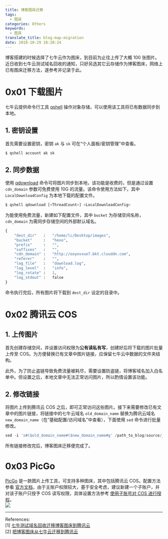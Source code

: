 ```yaml
---
title: 博客图床迁移
tags:
  - 图床
categories: Others
keywords:
  - 图床
translate_title: blog-map-migration
date: 2018-10-29 18:20:24
---
```


博客搭建的时候选择了七牛云作为图床，到目前为止往上传了大概 100 张图片。近日收到七牛云测试域名回收的通知，只好另选其它云存储作为博客图床，网络上已有图床迁移方法，遂参考并记录于此。

# 0x01 下载图片
七牛云提供命令行工具 [qshell](https://developer.qiniu.com/kodo/tools/1302/qshell#2) 操作对象存储，可以使用该工具将已有数据同步到本地。

## 1. 密钥设置
首先需要设置密钥，密钥 `ak` 与 `sk` 可在“个人面板/密钥管理”中查看。
```python
$ qshell account ak sk
```
## 2. 同步数据
使用 [qdownload](https://github.com/qiniu/qshell/blob/master/docs/qdownload.md) 命令可将图片同步到本地，该功能是收费的，但是通过设置 `cdn_domain` 参数可免费使用 10G 的流量。该命令使用方法如下，其中 `LocalDownloadConfig` 为本地下载的配置文件。
```python
$ qshell qdownload [<ThreadCount>] <LocalDownloadConfig>
```
为能使用免费流量，新建如下配置文件，其中 `bucket` 为存储空间名称，`cdn_domain` 为需同步存储空间的外部默认域名。
```python
{
    "dest_dir"   :   "/home/lc/Desktop/images",
    "bucket"     :   "hexo",
    "prefix"     :   "",
    "suffixes"   :   "",
    "cdn_domain" :   "http://ooyovxue7.bkt.clouddn.com",
    "referer"    :   "",
    "log_file"   :   "download.log",
    "log_level"  :   "info",
    "log_rotate" :   1,
    "log_stdout" :   false
}
```
命令执行完后，所有图片将下载到 `dest_dir` 设定的目录中。

# 0x02 腾讯云 COS
## 1. 上传图片
首先创建存储空间，并设置访问权限为**公有读私有写**，创建好后将下载的图片批量上传至 COS。为方便替换已有文章中图片链接，应保留七牛云中数据的文件夹结构。

此外，为了防止盗链导致免费流量被耗尽，需要设置防盗链，将博客域名加入白名单中。但设置之后，本地文章中无法正常访问图片，所以酌情设置该功能。

## 2. 修改链接
将图片上传到腾讯云 COS 之后，即可正常访问这些图片。接下来需要修改已有文章中的图片链接，将链接中的七牛云域名 `old_domain_name` 替换为腾讯云域名 `new_domain_name`（在“基础配置/访问域名”中查看），下面使用 `sed` 命令进行批量修改。
```python
sed -i 's#($old_domain_name#($new_domain_name#g' /path_to_blog/source/_posts/*.md
```
所有链接修改完后，博客图床迁移便完成了。

# 0x03 PicGo
[PicGo](https://molunerfinn.com/PicGo/) 是一款图片上传工具，可支持多种图床，其中包括腾讯云 COS。配置方法参看 [官方文档](https://github.com/Molunerfinn/PicGo/wiki/%E8%AF%A6%E7%BB%86%E7%AA%97%E5%8F%A3%E7%9A%84%E4%BD%BF%E7%94%A8#%E8%85%BE%E8%AE%AF%E4%BA%91cos)，由于主账户权限较大，基于安全考虑，建议新建一个子账户，并对该子账户只授予 COS 读写权限，具体设置方法参考 [使用子账号对 COS 进行授权](https://cloud.tencent.com/document/product/436/11714)。  
![](https://hexo-1253637093.cos.ap-guangzhou.myqcloud.com/20181029174328.png)


____
References:   
[1] [七牛测试域名回收迁移博客图床到腾讯云](https://sjq597.github.io/2018/10/13/%E4%B8%83%E7%89%9B%E6%B5%8B%E8%AF%95%E5%9F%9F%E5%90%8D%E5%9B%9E%E6%94%B6%E8%BF%81%E7%A7%BB%E5%8D%9A%E5%AE%A2%E5%9B%BE%E5%BA%8A%E5%88%B0%E8%85%BE%E8%AE%AF%E4%BA%91/)   
[2] [把博客图床从七牛云迁移到腾讯云](https://jdhao.github.io/2018/10/20/qiuniu_migrate_to_tencent_cos/)  